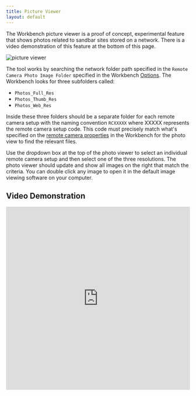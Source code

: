 ```yaml
---
title: Picture Viewer
layout: default
---
```


The Workbench picture viewer is a proof of concept, experimental feature that shows photos related to sandbar sites stored on a network. There is a video demonstration of this feature at the bottom of this page.

![picture viewer](/images/picture_viewer/picture_viewer.png)

The tool works by searching the network folder path specified in the `Remote Camera Photo Image Folder` specified in the Workbench [Options](/online_help/tools_menu/Options/). The Workbench looks for three subfolders called:

* `Photos_Full_Res`
* `Photos_Thumb_Res`
* `Photos_Web_Res`

Inside these three folders should be a separate folder for each remote camera setup with the naming convention `RCXXXXX` where XXXXX represents the remote camera setup code. This code must precisely match what's specified on the [remote camera properties](/online_help/remote-cameras/remote_camera_properties) in the Workbench for the photo view to find the relevant files.

Use the dropdown box at the top of the photo viewer to select an individual remote camera setup and then select one of the three resolutions. The photo viewer should update and show all images on the right that match the criteria. You can double click any image to open it in the default image viewing software on your computer.

## Video Demonstration

<iframe width="100%" height="500" src="https://www.youtube.com/embed/iVCHKBjzblQ?si=vq83vCsLG3U" title="YouTube video player" frameborder="0" allowfullscreen></iframe>